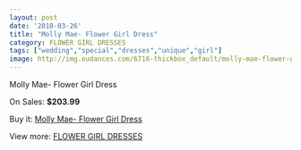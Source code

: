 ```yaml
---
layout: post
date: '2018-03-26'
title: "Molly Mae- Flower Girl Dress"
category: FLOWER GIRL DRESSES
tags: ["wedding","special","dresses","unique","girl"]
image: http://img.eudances.com/6716-thickbox_default/molly-mae-flower-girl-dress.jpg
---
```

Molly Mae- Flower Girl Dress

On Sales: **$203.99**
<a href="https://www.eudances.com/en/flower-girl-dresses/2476-molly-mae-flower-girl-dress.html"><amp-img layout="responsive" width="600" height="600" src="//img.eudances.com/6716-thickbox_default/molly-mae-flower-girl-dress.jpg" alt="Molly Mae- Flower Girl Dress 0" /></a>
<a href="https://www.eudances.com/en/flower-girl-dresses/2476-molly-mae-flower-girl-dress.html"><amp-img layout="responsive" width="600" height="600" src="//img.eudances.com/6719-thickbox_default/molly-mae-flower-girl-dress.jpg" alt="Molly Mae- Flower Girl Dress 1" /></a>
<a href="https://www.eudances.com/en/flower-girl-dresses/2476-molly-mae-flower-girl-dress.html"><amp-img layout="responsive" width="600" height="600" src="//img.eudances.com/6718-thickbox_default/molly-mae-flower-girl-dress.jpg" alt="Molly Mae- Flower Girl Dress 2" /></a>
<a href="https://www.eudances.com/en/flower-girl-dresses/2476-molly-mae-flower-girl-dress.html"><amp-img layout="responsive" width="600" height="600" src="//img.eudances.com/6717-thickbox_default/molly-mae-flower-girl-dress.jpg" alt="Molly Mae- Flower Girl Dress 3" /></a>

Buy it: [Molly Mae- Flower Girl Dress](https://www.eudances.com/en/flower-girl-dresses/2476-molly-mae-flower-girl-dress.html "Molly Mae- Flower Girl Dress")

View more: [FLOWER GIRL DRESSES](https://www.eudances.com/en/30-flower-girl-dresses "FLOWER GIRL DRESSES")